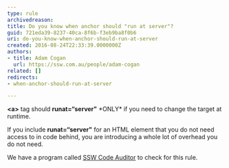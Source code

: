```yaml
---
type: rule
archivedreason: 
title: Do you know when anchor should "run at server"?
guid: 721eda39-8237-40ca-8f6b-f3eb9ba8f0b6
uri: do-you-know-when-anchor-should-run-at-server
created: 2016-08-24T22:33:39.0000000Z
authors:
- title: Adam Cogan
  url: https://ssw.com.au/people/adam-cogan
related: []
redirects:
- when-anchor-should-run-at-server

---
```


**&lt;a&gt;** tag should  **runat=“server"** \*ONLY\* if you need to change the target at runtime.

If you include **runat=“server"** for an HTML element that you do not need access to in code behind, you are introducing a whole lot of overhead you do not need.

<!--endintro-->

We have a program called [SSW Code Auditor](https&#58;//www.ssw.com.au/ssw/CodeAuditor/) to check for this rule.
